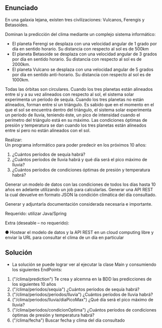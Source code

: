 ## Enunciado
En una galaxia lejana, existen tres civilizaciones: Vulcanos, Ferengis y Betasoides.

Dominan la predicción del clima mediante un complejo sistema informático:
* El planeta Ferengi se desplaza con una velocidad angular de 1 grado por día en sentido
  horario. Su distancia con respecto al sol es de 500km
* El planeta Betasoide se desplaza con una velocidad angular de 3 grados por día en sentido
  horario. Su distancia con respecto al sol es de 2000km.
* El planeta Vulcano se desplaza con una velocidad angular de 5 grados por día en sentido
  anti-horario. Su distancia con respecto al sol es de 1000km.

Todas las órbitas son circulares.
Cuando los tres planetas están alineados entre sí y a su vez alineados con respecto al sol, el
sistema solar experimenta un período de sequía.
Cuando los tres planetas no están alineados, forman entre sí un triángulo. Es sabido que en el
momento en el que el sol se encuentra dentro del triángulo, el sistema solar experimenta un
período de lluvia, teniendo éste, un pico de intensidad cuando el perímetro del triángulo está en
su máximo.
Las condiciones óptimas de presión y temperatura se dan cuando los tres planetas están
alineados entre sí pero no están alineados con el sol.

Realizar:                                                                                                         
Un programa informático para poder predecir en los próximos 10 años:
1. ¿Cuántos períodos de sequía habrá?
2. ¿Cuántos períodos de lluvia habrá y qué día será el pico máximo de lluvia?
3. ¿Cuántos períodos de condiciones óptimas de presión y temperatura habrá?

Generar un modelo de datos con las condiciones de todos los días hasta 10 años en adelante
utilizando un job para calcularlas. Generar una API REST la cual devuelve en formato JSON la
condición climática del día consultado.

Generar y adjuntarla documentación considerada necesaria e importante.

Requerido: utilizar Java/Spring


Extra (deseable – no requerido):

● Hostear el modelo de datos y la API REST en un cloud computing libre y enviar la URL
para consultar el clima de un día en particular


## Solución ##
* La solución se puede lograr ver al ejecutar la clase Main y consumiendo los siguientes EndPoints:
1. ("/clima/prediction") Te crea y alcemna en la BDD las predicciones de los siguientes 10 años
2. ("/clima/periodos/sequia") ¿Cuántos períodos de sequía habrá? 
3. ("/clima/periodos/periodos/lluvia") ¿Cuántos períodos de lluvia habrá?
4. ("/clima/periodos/lluvia/diaPicoMax") ¿Qué día será el pico máximo de lluvia?
5. ("/clima/periodos/condicionOptima") ¿Cuántos períodos de condiciones óptimas de presión y temperatura habrá?
6. ("/clima/fecha") Buscar fecha y clima del día consultado
